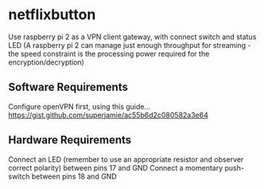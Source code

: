 # netflixbutton
Use raspberry pi 2 as a VPN client gateway, with connect switch and status LED
(A raspberry pi 2 can manage just enough throughput for streaming - the speed constraint is the processing power required for the encryption/decryption)

## Software Requirements

Configure openVPN first, using this guide...
https://gist.github.com/superjamie/ac55b6d2c080582a3e64

## Hardware Requirements

Connect an LED (remember to use an appropriate resistor and observer correct polarity) between pins 17 and GND
Connect a momentary push-switch between pins 18 and GND
